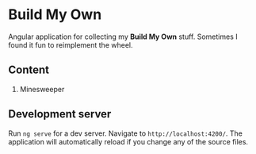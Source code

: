 # Build My Own

Angular application for collecting my __Build My Own__ stuff.
Sometimes I found it fun to reimplement the wheel.

## Content

1. Minesweeper

## Development server

Run `ng serve` for a dev server. Navigate to `http://localhost:4200/`. The application will automatically reload if you change any of the source files.